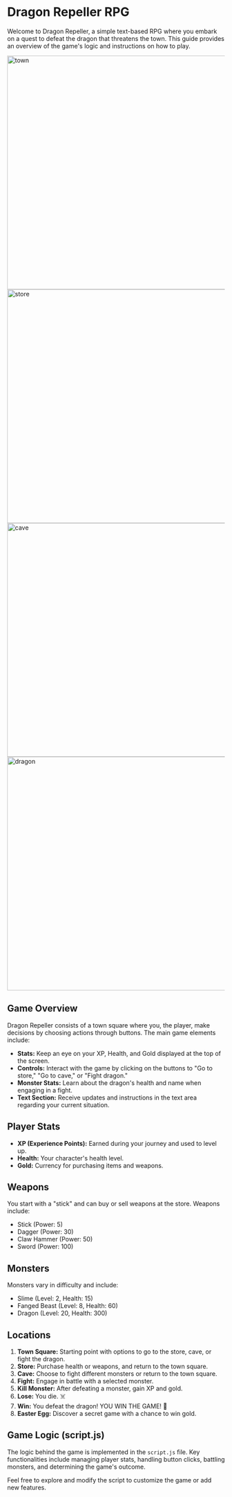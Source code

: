 # Dragon Repeller RPG

Welcome to Dragon Repeller, a simple text-based RPG where you embark on a quest to defeat the dragon that threatens the town. This guide provides an overview of the game's logic and instructions on how to play.

<img width="540" alt="town" src="https://github.com/Erikote04/Role-Playing-Game/assets/126704751/2bf4b6b8-6cad-451d-9959-a64d02e391ab">
<img width="540" alt="store" src="https://github.com/Erikote04/Role-Playing-Game/assets/126704751/44e35c3b-ab1a-455a-92d8-7bb6ebafdd51">
<img width="540" alt="cave" src="https://github.com/Erikote04/Role-Playing-Game/assets/126704751/b67fe94e-56e2-4e19-b00f-c699ce4c6acf">
<img width="540" alt="dragon" src="https://github.com/Erikote04/Role-Playing-Game/assets/126704751/49cf601b-1840-4ade-8417-b9c396576ee5">

## Game Overview

Dragon Repeller consists of a town square where you, the player, make decisions by choosing actions through buttons. The main game elements include:

- **Stats:** Keep an eye on your XP, Health, and Gold displayed at the top of the screen.
- **Controls:** Interact with the game by clicking on the buttons to "Go to store," "Go to cave," or "Fight dragon."
- **Monster Stats:** Learn about the dragon's health and name when engaging in a fight.
- **Text Section:** Receive updates and instructions in the text area regarding your current situation.

## Player Stats

- **XP (Experience Points):** Earned during your journey and used to level up.
- **Health:** Your character's health level.
- **Gold:** Currency for purchasing items and weapons.

## Weapons

You start with a "stick" and can buy or sell weapons at the store. Weapons include:
- Stick (Power: 5)
- Dagger (Power: 30)
- Claw Hammer (Power: 50)
- Sword (Power: 100)

## Monsters

Monsters vary in difficulty and include:
- Slime (Level: 2, Health: 15)
- Fanged Beast (Level: 8, Health: 60)
- Dragon (Level: 20, Health: 300)

## Locations

1. **Town Square:** Starting point with options to go to the store, cave, or fight the dragon.
2. **Store:** Purchase health or weapons, and return to the town square.
3. **Cave:** Choose to fight different monsters or return to the town square.
4. **Fight:** Engage in battle with a selected monster.
5. **Kill Monster:** After defeating a monster, gain XP and gold.
6. **Lose:** You die. ☠️
7. **Win:** You defeat the dragon! YOU WIN THE GAME! 🎉
8. **Easter Egg:** Discover a secret game with a chance to win gold.

## Game Logic (script.js)

The logic behind the game is implemented in the `script.js` file. Key functionalities include managing player stats, handling button clicks, battling monsters, and determining the game's outcome.

Feel free to explore and modify the script to customize the game or add new features.

